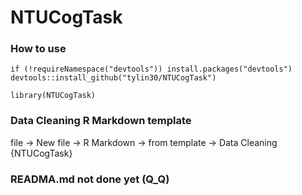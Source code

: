 # NTUCogTask
### How to use
```
if (!requireNamespace("devtools")) install.packages("devtools")
devtools::install_github("tylin30/NTUCogTask")

library(NTUCogTask)
```

### Data Cleaning R Markdown template

file → New file → R Markdown → from template → Data Cleaning {NTUCogTask}

### READMA.md not done yet (Q_Q)
